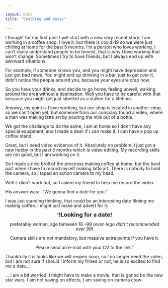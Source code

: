```yaml
---

layout: post
title: "Stalking and dates"

---
```


<p style="margin-bottom: 0.28cm; line-height: 108%;"><a name="_GoBack"></a> I thought for my first post I will start with a new very recent story. I am working in a coffee shop, I love it, but there is covid-19 so we were just chilling at home for the past 5 months. I&rsquo;m a person who loves working, I can&rsquo;t really understand people to be honest, that is why I love working that won&rsquo;t change. Sometimes I try to have friends, but I always end up with awkward situations.</p>
<p style="margin-bottom: 0.28cm; line-height: 108%;">For example, if someone knows you, and you might have depression and just got bad news. You might end up drinking in a bar, just to get over it, didn&rsquo;t notice the people around you, because your eyes are crap now.</p>
<p style="margin-bottom: 0.28cm; line-height: 108%;">So you have your drinks, and decide to go home, feeling unwell, walking around the area without a destination. Well you have to be careful with that because you might get just labelled as a stalker for a lifetime.</p>
<p style="margin-bottom: 0.28cm; line-height: 108%;">Anyway, my point is I love working, but our shop is located in another shop, so we can&rsquo;t open yet, but someone from our company found a video, where a man was making latte art by pouring the milk out of a bottle.</p>
<p style="margin-bottom: 0.28cm; line-height: 108%;">We got the challange to do the same, I am at home so I don&rsquo;t have any special equipment, and I made a deal: if I can make it, I can have a pop up coffee stand.</p>
<p style="margin-bottom: 0.28cm; line-height: 108%;">Great, but I need video evidence of it. Absolutely no problem. I just got a new hobby in the past 5 months which is video editing. My recording skills are not good, but I am working on it.</p>
<p style="margin-bottom: 0.28cm; line-height: 108%;">So I made a nice broll of the processs making coffee at home, but the hard part when I have to record myself making latte art. There is nobody to hold the camera, so I taped an action camera to my head.</p>
<p style="margin-bottom: 0.28cm; line-height: 108%;">Well it didn&rsquo;t work out, so I asked my friend to help me record the video.</p>
<p style="margin-bottom: 0.28cm; line-height: 108%;">His answer was: -&rdquo;We gonna find a date for you.&rdquo;</p>
<p style="margin-bottom: 0.28cm; line-height: 108%;">I was just standing thinking, that could be an interesting date filming me making coffee. I might just make and advert for it:</p>
<p style="margin-bottom: 0.28cm; line-height: 108%;" align="center">&ldquo;<span style="font-size: large;"><strong>!Looking for a date! </strong></span></p>
<p style="margin-bottom: 0.28cm; line-height: 108%;" align="center">preferably women, age between 18 &ndash;99 (<em>even lego didn&rsquo;t recommended over 99</em>)</p>
<p style="margin-bottom: 0.28cm; line-height: 108%;" align="center">Camera skills are not mandatory, but massive extra points if you have it.</p>
<p style="margin-bottom: 0.28cm; line-height: 108%;" align="center">Please send an e-mail with your CV to the link.&rdquo;</p>
<p style="margin-bottom: 0.28cm; line-height: 108%;">Thankfully it is looks like we will reopen soon, so I no longer need the video, but I am not sure if should I inform my frined or not, he is so excited to find me a date...</p>
<p style="margin-bottom: 0.28cm; line-height: 108%;">&hellip; I am a bit worried, I might have to make a movie, that is gonna be the new star wars. I am not saving on effects, I am saving on camera crew.</p>
